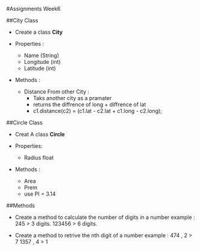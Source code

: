 #Assignments Week6

##City Class
- Create a class **City**
- Properties :
	- Name (String)
	- Longitude (int)
	- Latitude (int)

- Methods :
	- Distance From other City :
		- Taks another city as a pramater
		- returns the diffrence of long + diffrence of lat
		- c1.distance(c2) = (c1.lat - c2.lat + c1.long - c2.long);

##Circle Class
- Creat A class **Circle**
- Properties:
	- Radius float 

- Methods :
	- Area 
	- Prem
	- use PI = 3.14



##Methods

- Create a method to calculate the number of digits in a number 
example : 245    > 3 digits.
		  123456 > 6 digits.

- Create a method to retrive the nth digit of a number 
example : 474  , 2 > 7
   		  1357 , 4 > 1
